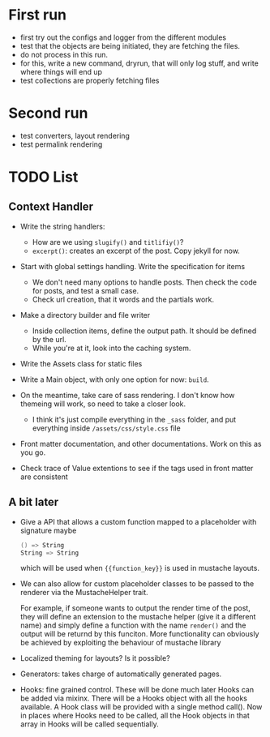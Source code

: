 # First run

- first try out the configs and logger from the different modules
- test that the objects are being initiated, they are fetching the files.
- do not process in this run. 
- for this, write a new command, dryrun, that will only log stuff, and write where 
  things will end up 
- test collections are properly fetching files

# Second run

- test converters, layout rendering
- test permalink rendering

# TODO List

## Context Handler

- Write the string handlers:
    - How are we using `slugify()` and `titlifiy()`?
    - `excerpt()`: creates an excerpt of the post. Copy jekyll for now.

- Start with global settings handling. Write the specification for items
    - We don't need many options to handle posts. Then check the code for posts, and
        test a small case.
    - Check url creation, that it words and the partials work.

- Make a directory builder and file writer
    - Inside collection items, define the output path. It should be defined by the url.
    - While you're at it, look into the caching system.

- Write the Assets class for static files

- Write a Main object, with only one option for now: `build`. 

- On the meantime, take care of sass rendering. I don't know how themeing will work, so
    need to take a closer look.
    - I think it's just compile everything in the `_sass` folder, and put everything
        inside `/assets/css/style.css` file

- Front matter documentation, and other documentations. Work on this as you go.

- Check trace of Value extentions to see if the tags used in front matter are consistent

## A bit later

- Give a API that allows a custom function mapped to a placeholder with signature maybe 
    ``` scala
    () => String
    String => String
    ```
    which will be used when `{{function_key}}` is used in mustache layouts.

- We can also allow for custom placeholder classes to be passed to the renderer via the
    MustacheHelper trait. 

    For example, if someone wants to output the render time of the post, they will
    define an extension to the mustache helper (give it a different name) and simply
    define a function with the name `render()` and the output will be returnd by this
    funciton. More functionality can obviously be achieved by exploiting the behaviour
    of mustache library

- Localized theming for layouts? Is it possible?

- Generators: takes charge of automatically generated pages.

- Hooks: fine grained control. These will be done much later
    Hooks can be added via mixinx. There will be a Hooks object with all the hooks
    available. A Hook class will be provided with a single method call(). Now in places
    where Hooks need to be called, all the Hook objects in that array in Hooks will be
    called sequentially. 
